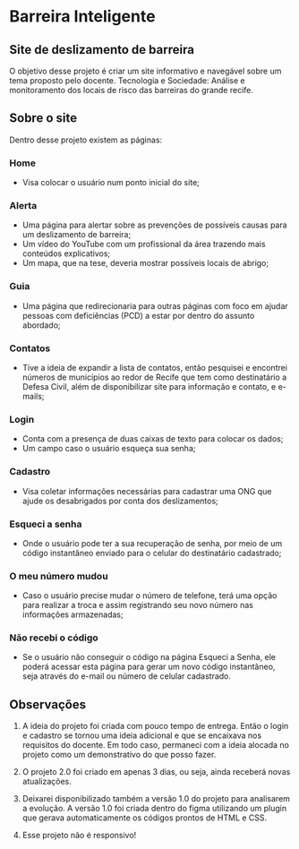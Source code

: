 # Barreira Inteligente
 
 ## Site de deslizamento de barreira
 O objetivo desse projeto é criar um site informativo e navegável sobre um tema proposto pelo docente. Tecnologia e Sociedade: Análise e monitoramento dos locais de risco das barreiras do grande recife.
 
 ## Sobre o site
 
Dentro desse projeto existem as páginas:

### Home 
- Visa colocar o usuário num ponto inicial do site;

### Alerta 
- Uma página para alertar sobre as prevenções de possíveis causas para um deslizamento de barreira; 
- Um vídeo do YouTube com um profissional da área trazendo mais conteúdos explicativos;
- Um mapa, que na tese, deveria mostrar possíveis locais de abrigo;

### Guia 
- Uma página que redirecionaria para outras páginas com foco em ajudar pessoas com deficiências (PCD) a estar por dentro do assunto abordado;

### Contatos 
- Tive a ideia de expandir a lista de contatos, então pesquisei e encontrei números de municípios ao redor de Recife que tem como destinatário a Defesa Civil, além de disponibilizar site para informação e contato, e e-mails;

### Login 
- Conta com a presença de duas caixas de texto para colocar os dados;
- Um campo caso o usuário esqueça sua senha;

### Cadastro 
- Visa coletar informações necessárias para cadastrar uma ONG que ajude os desabrigados por conta dos deslizamentos;

### Esqueci a senha 
- Onde o usuário pode ter a sua recuperação de senha, por meio de um código instantâneo enviado para o celular do destinatário cadastrado;

### O meu número mudou 
- Caso o usuário precise mudar o número de telefone, terá uma opção para realizar a troca e assim registrando seu novo número nas informações armazenadas;

### Não recebi o código 
- Se o usuário não conseguir o código na página Esqueci a Senha, ele poderá acessar esta página para gerar um novo código instantâneo, seja através do e-mail ou número de celular cadastrado.

## Observações

1. A ideia do projeto foi criada com pouco tempo de entrega. Então o login e cadastro se tornou uma ideia adicional e que se encaixava nos requisitos do docente. Em todo caso, permaneci com a ideia alocada no projeto como um demonstrativo do que posso fazer.

2. O projeto 2.0 foi criado em apenas 3 dias, ou seja, ainda receberá novas atualizações.

3. Deixarei disponibilizado também a versão 1.0 do projeto para analisarem a evolução. A versão 1.0 foi criada dentro do figma utilizando um plugin que gerava automaticamente os códigos prontos de HTML e CSS.

4. Esse projeto não é responsivo!
